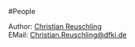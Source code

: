 #People

Author: [Christian Reuschling](http://www.dfki.uni-kl.de/~reuschling)  
EMail: Christian.Reuschling@dfki.de  
